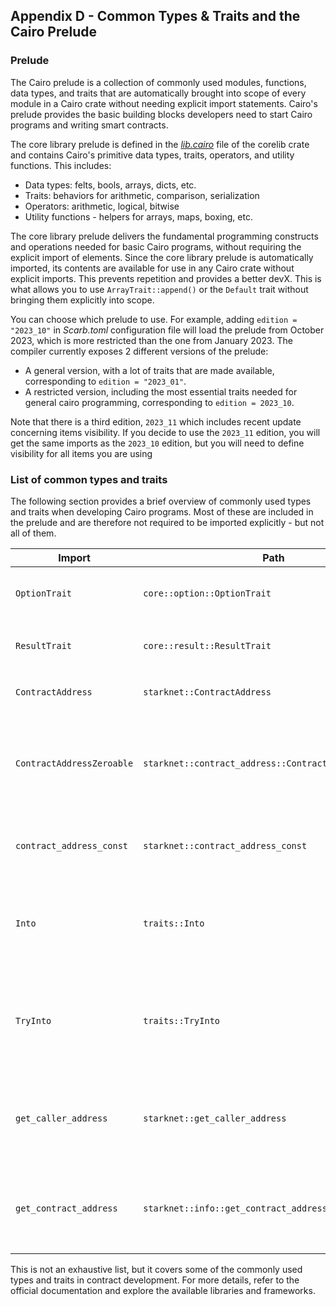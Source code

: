 ## Appendix D - Common Types & Traits and the Cairo Prelude

### Prelude

The Cairo prelude is a collection of commonly used modules, functions, data
types, and traits that are automatically brought into scope of every module in a
Cairo crate without needing explicit import statements. Cairo's prelude provides
the basic building blocks developers need to start Cairo programs and writing
smart contracts.

The core library prelude is defined in the
_[lib.cairo](https://github.com/starkware-libs/cairo/blob/v2.4.0/corelib/src/lib.cairo)_
file of the corelib crate and contains Cairo's primitive data types, traits,
operators, and utility functions. This includes: 

- Data types: felts, bools, arrays, dicts, etc.
- Traits: behaviors for arithmetic, comparison, serialization
- Operators: arithmetic, logical, bitwise
- Utility functions - helpers for arrays, maps, boxing, etc.

The core library prelude delivers the fundamental programming
constructs and operations needed for basic Cairo programs, without requiring the
explicit import of elements. Since the core library prelude is automatically
imported, its contents are available for use in any Cairo crate without explicit
imports. This prevents repetition and provides a better devX. This is what
allows you to use `ArrayTrait::append()` or the `Default` trait without bringing
them explicitly into scope.

You can choose which prelude to use. For example, adding `edition = "2023_10"` in _Scarb.toml_ configuration file will load the prelude from October 2023, which is more restricted than the one from January 2023.
The compiler currently exposes 2 different versions of the prelude:

- A general version, with a lot of traits that are made available, corresponding to `edition = "2023_01"`.
- A restricted version, including the most essential traits needed for general cairo programming, corresponding to `edition = 2023_10`.

Note that there is a third edition, `2023_11` which includes recent update concerning items visibility. If you decide to use the `2023_11` edition, you will get the same imports as the `2023_10` edition, but you will need to define visibility for all items you are using

### List of common types and traits

The following section provides a brief overview of commonly used types and traits when developing Cairo programs. Most of these are included in the prelude and are therefore not required to be imported explicitly - but not all of them.

| Import                    | Path                                                  | Usage                                                                                                                                                                                  |
| ------------------------- | ----------------------------------------------------- | -------------------------------------------------------------------------------------------------------------------------------------------------------------------------------------- |
| `OptionTrait`             | `core::option::OptionTrait`                           | `OptionTrait<T>` defines a set of methods required to manipulate optional values.                                                                                                       |
| `ResultTrait`             | `core::result::ResultTrait`                           | `ResultTrait<T, E>` defines a set of methods required to manipulate `Result` enum.                                            |
| `ContractAddress`         | `starknet::ContractAddress`                           | `ContractAddress` is a type to represent the smart contract address.                                                                                      |
| `ContractAddressZeroable` | `starknet::contract_address::ContractAddressZeroable` | `ContractAddressZeroable` is the implementation of the trait `Zeroable` for the `ContractAddress` type. It is required to check whether a value of `t:ContractAddress` is zero or not. |
| `contract_address_const`  | `starknet::contract_address_const`                    | The `contract_address_const` function allows instantiating constant contract address values.                                                                              |
| `Into`                    | `traits::Into`                                       | `Into<T>` is a trait used for conversion between types. If there is an implementation of `Into<T,S>` for the types `T` and `S`, you can convert `T` into `S`.                                    |
| `TryInto`                 | `traits::TryInto`                                    | `TryInto<T>` is a trait used for conversion between types. If there is an implementation of `TryInto<T,S>` for the types `T` and `S`, you can try convert `T` into `S` if it is possible. |
| `get_caller_address`      | `starknet::get_caller_address`                        | `get_caller_address()` is a function that returns the address of the caller of the contract. It can be used to identify the caller of a contract function.                             |
| `get_contract_address`    | `starknet::info::get_contract_address`                | `get_contract_address()` is a function that returns the address of the current contract. It can be used to obtain the address of the contract being executed.                          |

This is not an exhaustive list, but it covers some of the commonly used types
and traits in contract development. For more details, refer to the official
documentation and explore the available libraries and frameworks.
